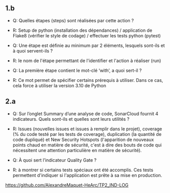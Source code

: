 ## 1.b

- Q: Quelles étapes (steps) sont réalisées par cette action ?
- R: Setup de python (installation des dépendances) / application de Flake8 (vérifier le style de codage) / effectuer les tests python (pytest)

- Q: Une étape est définie au minimum par 2 éléments, lesquels sont-ils et à quoi servent-ils ?
- R: le nom de l'étape permettant de l'identifier et l'action à réaliser (run) 

- Q: La première étape contient le mot-clé ‘with’, a quoi sert-il ? 
- R: Ce mot permet de spécifier certains prérequis à utiliser. Dans ce cas, cela force à utiliser la version 3.10 de Python

## 2.a
- Q: Sur l’onglet Summary d’une analyse de code, SonarCloud fournit 4 indicateurs. Quels sont-ils et quelles sont leurs utilités ?
- R: Issues (nouvelles issues et issues à remplir dans le projet), coverage (% du code testé par les tests de coverage), duplication (la quantité de code dupliqué) et New Security Hotspots (l'apparition de nouveaux points chaud en matière de sécurité, c'est à dire des bouts de code qui nécessitent une attention particulière en matière de sécurité).

- Q: À quoi sert l’indicateur Quality Gate ?
- R: à montrer si certains tests spéciaux ont été accomplis. Ces tests permettent d'indiquer si l'application est prête à sa mise en production.

https://github.com/AlexandreMaquet-HeArc/TP2_IND-LOG